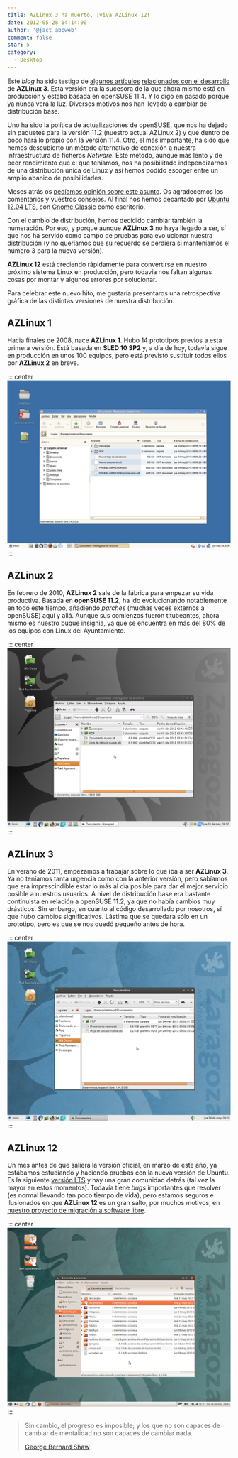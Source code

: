 ```yaml
---
title: AZLinux 3 ha muerto, ¡viva AZLinux 12!
date: 2012-05-28 14:14:00
author: '@jact_abcweb'
comment: false
star: 5
category:
  - Desktop
---
```


Este _blog_ ha sido testigo de [algunos artículos](2011-11-02-nucleo-azlinux-3) [relacionados con el desarrollo](2011-10-31-certificados-digitales-azlinux-3) de **AZLinux 3**. Esta versión era la sucesora de la que ahora mismo está en producción y estaba basada en openSUSE 11.4. Y lo digo en pasado porque ya nunca verá la luz. Diversos motivos nos han llevado a cambiar de distribución base.

<!-- more -->

Uno ha sido la política de actualizaciones de openSUSE, que nos ha dejado sin paquetes para la versión 11.2 (nuestro actual AZLinux 2) y que dentro de poco hará lo propio con la versión 11.4. Otro, el más importante, ha sido que hemos descubierto un método alternativo de conexión a nuestra infraestructura de ficheros _Netware_. Este método, aunque más lento y de peor rendimiento que el que teníamos, nos ha posibilitado independizarnos de una distribución única de Linux y así hemos podido escoger entre un amplio abanico de posibilidades.

Meses atrás os [pedíamos opinión sobre este asunto](2012-02-07-desarrollando-azlinux-3). Os agradecemos los comentarios y vuestros consejos. Al final nos hemos decantado por [Ubuntu 12.04 LTS](https://web.archive.org/web/20130102013513/https://canonical.com/about-canonical/resources/white-papers/what%E2%80%99s-new-ubuntu-server-1204-lts), con [Gnome Classic](https://www.omgubuntu.co.uk/2012/03/gnome-classic-in-ubuntu-12-04-its-like-nothing-ever-changed) como escritorio.

Con el cambio de distribución, hemos decidido cambiar también la numeración. Por eso, y porque aunque **AZLinux 3** no haya llegado a ser, sí que nos ha servido como campo de pruebas para evolucionar nuestra distribución (y no queríamos que su recuerdo se perdiera si manteníamos el número 3 para la nueva versión).

**AZLinux 12** está creciendo rápidamente para convertirse en nuestro próximo sistema Linux en producción, pero todavía nos faltan algunas cosas por montar y algunos errores por solucionar.

Para celebrar este nuevo hito, me gustaría presentaros una retrospectiva gráfica de las distintas versiones de nuestra distribución.

## AZLinux 1

Hacia finales de 2008, nace **AZLinux 1**. Hubo 14 prototipos previos a esta primera versión. Está basada en **SLED 10 SP2** y, a día de hoy, todavía sigue en producción en unos 100 equipos, pero está previsto sustituir todos ellos por **AZLinux 2** en breve.

::: center
![Aspecto del escritorio en AZLinux 1](/img/azlinux-1.png 'Aspecto del escritorio en AZLinux 1')
:::

## AZLinux 2

En febrero de 2010, **AZLinux 2** sale de la fábrica para empezar su vida productiva. Basada en **openSUSE 11.2**, ha ido evolucionando notablemente en todo este tiempo, añadiendo _parches_ (muchas veces externos a openSUSE) aquí y allá. Aunque sus comienzos fueron titubeantes, ahora mismo es nuestro buque insignia, ya que se encuentra en más del 80% de los equipos con Linux del Ayuntamiento.

::: center
![Aspecto del escritorio en AZLinux 2](/img/azlinux-2.png 'Aspecto del escritorio en AZLinux 2')
:::

## AZLinux 3

En verano de 2011, empezamos a trabajar sobre lo que iba a ser **AZLinux 3**. Ya no teníamos tanta urgencia como con la anterior versión, pero sabíamos que era imprescindible estar lo más al día posible para dar el mejor servicio posible a nuestros usuarios. A nivel de distribución base era bastante continuista en relación a openSUSE 11.2, ya que no había cambios muy drásticos. Sin embargo, en cuanto al código desarrollado por nosotros, sí que hubo cambios significativos. Lástima que se quedara sólo en un prototipo, pero es que se nos quedó pequeño antes de hora.

::: center
![Aspecto del escritorio en AZLinux 3](/img/azlinux-3.png 'Aspecto del escritorio en AZLinux 3')
:::

## AZLinux 12

Un mes antes de que saliera la versión oficial, en marzo de este año, ya estábamos estudiando y haciendo pruebas con la nueva versión de Ubuntu. Es la siguiente [versión LTS](https://wiki.ubuntu.com/LTS) y hay una gran comunidad detrás (tal vez la mayor en estos momentos). Todavía tiene _bugs_ importantes que resolver (es normal llevando tan poco tiempo de vida), pero estamos seguros e ilusionados en que **AZLinux 12** es un gran salto, por muchos motivos, en [nuestro proyecto de migración a software libre](2011-02-21-liberamos-migracion-escritorio).

::: center
![Aspecto del escritorio en AZLinux 12](/img/azlinux-12.png 'Aspecto del escritorio en AZLinux 12')
:::

> Sin cambio, el progreso es imposible; y los que no son capaces de cambiar de mentalidad no son capaces de cambiar nada.
>
> [George Bernard Shaw](http://es.wikipedia.org/wiki/George_Bernard_Shaw)
